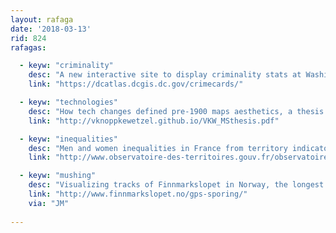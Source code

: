 ```yaml
---
layout: rafaga
date: '2018-03-13'
rid: 824
rafagas:

  - keyw: "criminality"
    desc: "A new interactive site to display criminality stats at Washington DC using cards and a simple query language"
    link: "https://dcatlas.dcgis.dc.gov/crimecards/"

  - keyw: "technologies"
    desc: "How tech changes defined pre-1900 maps aesthetics, a thesis (PDF) analyzing three mapping techniques"
    link: "http://vknoppkewetzel.github.io/VKW_MSthesis.pdf"

  - keyw: "inequalities"
    desc: "Men and women inequalities in France from territory indicators around three topics, 2014 data"
    link: "http://www.observatoire-des-territoires.gouv.fr/observatoire-des-territoires/fr/les-indicateurs-de-l-galit-femmes-hommes"

  - keyw: "mushing"
    desc: "Visualizing tracks of Finnmarkslopet in Norway, the longest mushing race in Europe (1200km)"
    link: "http://www.finnmarkslopet.no/gps-sporing/"
    via: "JM"
    
---
```

